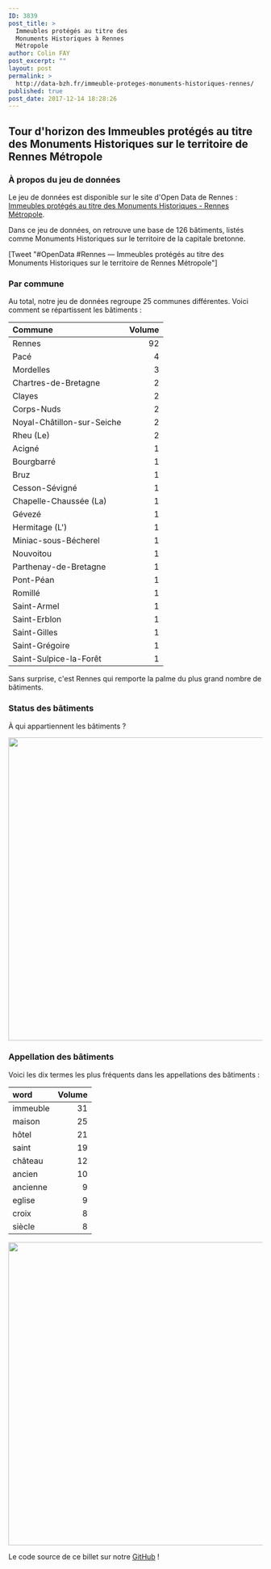 ```yaml
---
ID: 3839
post_title: >
  Immeubles protégés au titre des
  Monuments Historiques à Rennes
  Métropole
author: Colin FAY
post_excerpt: ""
layout: post
permalink: >
  http://data-bzh.fr/immeuble-proteges-monuments-historiques-rennes/
published: true
post_date: 2017-12-14 18:28:26
---
```

<h2>Tour d'horizon des Immeubles protégés au titre des Monuments Historiques sur le territoire de Rennes Métropole</h2>
<!--more-->
<h3>À propos du jeu de données</h3>
Le jeu de données est disponible sur le site d'Open Data de Rennes : <a href="https://data.rennesmetropole.fr/explore/dataset/immeubles-proteges-au-titre-des-monuments-historiques/export/"> Immeubles protégés au titre des Monuments Historiques - Rennes Métropole</a>.

Dans ce jeu de données, on retrouve une base de 126 bâtiments, listés comme Monuments Historiques sur le territoire de la capitale bretonne.

[Tweet "#OpenData #Rennes — Immeubles protégés au titre des Monuments Historiques sur le territoire de Rennes Métropole"]
<h3>Par commune</h3>
Au total, notre jeu de données regroupe 25 communes différentes. Voici comment se répartissent les bâtiments :

|Commune                    | Volume|
|:--------------------------|------:|
|Rennes                     |     92|
|Pacé                       |      4|
|Mordelles                  |      3|
|Chartres-de-Bretagne       |      2|
|Clayes                     |      2|
|Corps-Nuds                 |      2|
|Noyal-Châtillon-sur-Seiche |      2|
|Rheu (Le)                  |      2|
|Acigné                     |      1|
|Bourgbarré                 |      1|
|Bruz                       |      1|
|Cesson-Sévigné             |      1|
|Chapelle-Chaussée (La)     |      1|
|Gévezé                     |      1|
|Hermitage (L')             |      1|
|Miniac-sous-Bécherel       |      1|
|Nouvoitou                  |      1|
|Parthenay-de-Bretagne      |      1|
|Pont-Péan                  |      1|
|Romillé                    |      1|
|Saint-Armel                |      1|
|Saint-Erblon               |      1|
|Saint-Gilles               |      1|
|Saint-Grégoire             |      1|
|Saint-Sulpice-la-Forêt     |      1|

Sans surprise, c'est Rennes qui remporte la palme du plus grand nombre de bâtiments.
<h3>Status des bâtiments</h3>
À qui appartiennent les bâtiments ?

<a href="http://data-bzh.fr/wp-content/uploads/2017/12/status_batiments.png"><img class="aligncenter size-full wp-image-3841" src="http://data-bzh.fr/wp-content/uploads/2017/12/status_batiments.png" alt="" width="1200" height="600" /></a>
<h3>Appellation des bâtiments</h3>
Voici les dix termes les plus fréquents dans les appellations des bâtiments :

|word     | Volume|
|:--------|------:|
|immeuble |     31|
|maison   |     25|
|hôtel    |     21|
|saint    |     19|
|château  |     12|
|ancien   |     10|
|ancienne |      9|
|eglise   |      9|
|croix    |      8|
|siècle   |      8|

<a href="http://data-bzh.fr/wp-content/uploads/2017/12/appelation.png"><img class="aligncenter size-full wp-image-3844" src="http://data-bzh.fr/wp-content/uploads/2017/12/appelation.png" alt="" width="1200" height="600" /></a>

Le code source de ce billet sur notre <a href="https://github.com/DataBzh/territoire">GitHub</a> !

&nbsp;